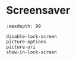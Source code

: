 # Screensaver

```{toctree}
:maxdepth: 99

disable-lock-screen
picture-options
picture-uri
show-in-lock-screen
```
